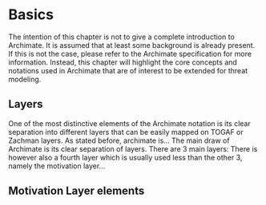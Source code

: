 # Basics

The intention of this chapter is not to give a complete introduction to Archimate.
It is assumed that at least some background is already present.
If this is not the case, please refer to the Archimate specification for more information.
Instead, this chapter will highlight the core concepts and notations used in Archimate that are of interest to be extended for threat modeling.

## Layers

One of the most distinctive elements of the Archimate notation is its clear separation into different layers that can be easily mapped on TOGAF or Zachman layers.
As stated before, archimate is...
The main draw of Archimate is its clear separation of layers.
There are 3 main layers:
There is however also a fourth layer which is usually used less than the other 3, namely the motivation layer...

## Motivation Layer elements
